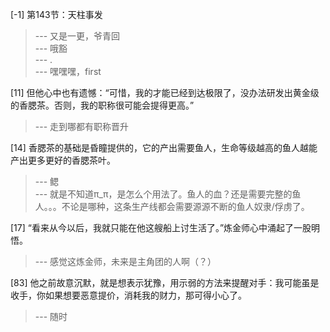 
[-1] 第143节：天柱事发
>--- 又是一更，爷青回<br>
>--- 哦豁<br>
>--- .<br>
>--- 嘿嘿嘿，first<br>

[11] 但他心中也有遗憾：“可惜，我的才能已经到达极限了，没办法研发出黄金级的香腮茶。否则，我的职称很可能会提得更高。”
>--- 走到哪都有职称晋升<br>

[14] 香腮茶的基础是昏瞳提供的，它的产出需要鱼人，生命等级越高的鱼人越能产出更多更好的香腮茶叶。
>--- 鳃<br>
>--- 就是不知道π_π，是怎么个用法了。鱼人的血？还是需要完整的鱼人。。。不论是哪种，这条生产线都会需要源源不断的鱼人奴隶/俘虏了。<br>

[17] “看来从今以后，我就只能在他这艘船上讨生活了。”炼金师心中涌起了一股明悟。
>--- 感觉这炼金师，未来是主角团的人啊（？）<br>

[83] 他之前故意沉默，就是想表示犹豫，用示弱的方法来提醒对手：我可能虽是收手，你如果想要恶意提价，消耗我的财力，那可得小心了。
>--- 随时<br>
